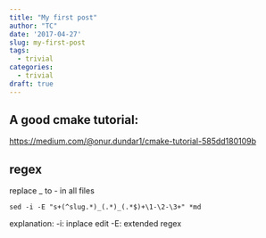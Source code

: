 ```yaml
---
title: "My first post"
author: "TC"
date: '2017-04-27'
slug: my-first-post
tags:
  - trivial
categories:
  - trivial
draft: true
---
```



## A good cmake tutorial:

https://medium.com/@onur.dundar1/cmake-tutorial-585dd180109b

## regex

replace _ to - in all files

```
sed -i -E "s+(^slug.*)_(.*)_(.*$)+\1-\2-\3+" *md
```
explanation:
-i: inplace edit
-E: extended regex



